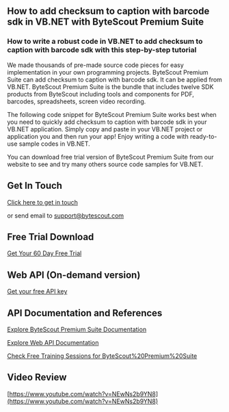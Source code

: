 ## How to add checksum to caption with barcode sdk in VB.NET with ByteScout Premium Suite

### How to write a robust code in VB.NET to add checksum to caption with barcode sdk with this step-by-step tutorial

We made thousands of pre-made source code pieces for easy implementation in your own programming projects. ByteScout Premium Suite can add checksum to caption with barcode sdk. It can be applied from VB.NET. ByteScout Premium Suite is the bundle that includes twelve SDK products from ByteScout including tools and components for PDF, barcodes, spreadsheets, screen video recording.

The following code snippet for ByteScout Premium Suite works best when you need to quickly add checksum to caption with barcode sdk in your VB.NET application.  Simply copy and paste in your VB.NET project or application you and then run your app! Enjoy writing a code with ready-to-use sample codes in VB.NET.

You can download free trial version of ByteScout Premium Suite from our website to see and try many others source code samples for VB.NET.

## Get In Touch

[Click here to get in touch](https://bytescout.zendesk.com/hc/en-us/requests/new?subject=ByteScout%20Premium%20Suite%20Question)

or send email to [support@bytescout.com](mailto:support@bytescout.com?subject=ByteScout%20Premium%20Suite%20Question) 

## Free Trial Download

[Get Your 60 Day Free Trial](https://bytescout.com/download/web-installer?utm_source=github-readme)

## Web API (On-demand version)

[Get your free API key](https://pdf.co/documentation/api?utm_source=github-readme)

## API Documentation and References

[Explore ByteScout Premium Suite Documentation](https://bytescout.com/documentation/index.html?utm_source=github-readme)

[Explore Web API Documentation](https://pdf.co/documentation/api?utm_source=github-readme)

[Check Free Training Sessions for ByteScout%20Premium%20Suite](https://academy.bytescout.com/)

## Video Review

[https://www.youtube.com/watch?v=NEwNs2b9YN8](https://www.youtube.com/watch?v=NEwNs2b9YN8)